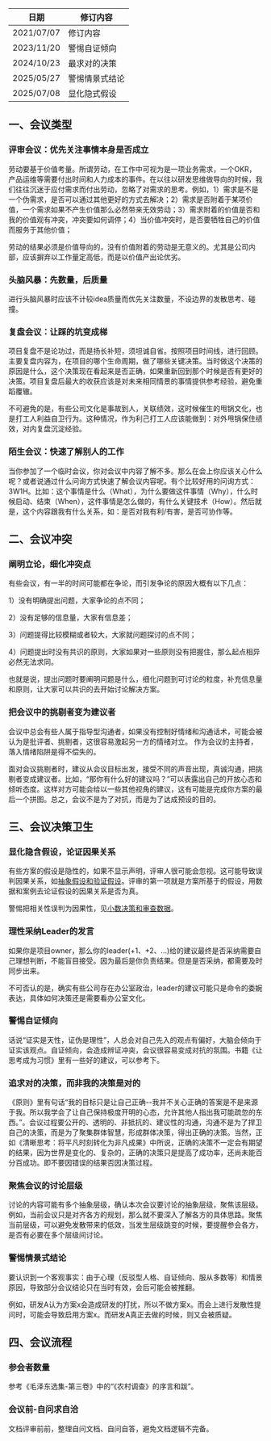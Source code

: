 <!-- date: 2025.07.08 11:00 -->

| 日期         | 修订内容    |
| ---------- | ------- |
| 2021/07/07 | 修订内容    |
| 2023/11/20 | 警惕自证倾向  |
| 2024/10/23 | 最求对的决策  |
| 2025/05/27 | 警惕情景式结论 |
| 2025/07/08 | 显化隐式假设  |

## 一、会议类型

### 评审会议：优先关注事情本身是否成立

劳动要基于价值考量。所谓劳动，在工作中可视为是一项业务需求，一个OKR，产品运维等需要付出时间和人力成本的事件。在以往以研发思维做导向的时候，我们往往沉迷于应付需求而付出劳动，忽略了对需求的思考。例如，1）需求是不是一个伪需求，是否可以通过其他更好的方式去解决；2）需求是否附着于某项价值，一个需求如果不产生价值那么必然带来无效劳动；3）需求附着的价值是否和我的价值观有冲突，冲突要如何调停；4）当价值冲突时，是否要牺牲自己的价值而服务于其他价值；

劳动的结果必须是价值导向的，没有价值附着的劳动是无意义的。尤其是公司内部，应该摒弃以工作量定高低，而是以价值产出论优劣。

### 头脑风暴：先数量，后质量

进行头脑风暴时应该不计较idea质量而优先关注数量，不设边界的发散思考、碰撞。

### 复盘会议：让踩的坑变成梯

项目复盘不是论功过，而是扬长补短，须坦诚自省。按照项目时间线，进行回顾。主要复盘内容为，在项目的哪个生命周期，做了哪些关键决策。当时做这个决策的原因是什么，这个决策现在看起来是否正确，如果重新回到那个时候是否有更好的决策。项目复盘后最大的收获应该是对未来相同情景的事情提供参考经验，避免重蹈覆辙。

不可避免的是，有些公司文化是事故到人，关联绩效，这时候催生的甩锅文化，也是打工人利益自卫行为。这种情况，作为利己打工人应该能做到：对外甩锅保住绩效，对内复盘沉淀经验。

### 陌生会议：快速了解别人的工作

当你参加了一个临时会议，你对会议中内容了解不多。那么在会上你应该关心什么呢？或者说通过什么问询方式快速了解会议内容呢。有个比较好用的问询方式：3W1H。比如：这个事情是什么（What），为什么要做这件事情（Why），什么时候启动、结束（When），这件事情是怎么做的，有什么关键技术（How）。然后就是，这个内容跟我有什么关系，如：是否对我有利/有害，是否可协作等。

## 二、会议冲突

### 阐明立论，细化冲突点

有些会议，有一半的时间可能都在争论，而引发争论的原因大概有以下几点：

1）没有明确提出问题，大家争论的点不同；

2）没有足够的信息量，大家有信息差；

3）问题提得比较模糊或者较大，大家就问题探讨的点不同；

4）问题提出时没有共识的原则，大家如果对一些原则没有把握住，那么起点相异必然无法求同。

也就是说，提出问题时要阐明问题是什么，细化问题到可讨论的粒度，补充信息量和原则，让大家可以共识的去开始讨论解决方案。 

### 把会议中的挑剔者变为建议者

会议中总会有些人属于指导型沟通者，如果没有控制好情绪和沟通话术，可能会被认为是批评者、挑剔者，这很容易激起另一方的情绪对立。 作为会议的主持者，落入情绪陷阱是得不偿失的。

面对会议挑剔者时，建议从会议目标出发，接受不同的声音出现，真诚沟通，把挑剔者变成建议者。比如，“那你有什么好的建议吗？”可以表露出自己的开放心态和倾听态度。这样对方可能会给以一些其他视角的建议，这有可能是完成你方案的最后一个拼图。总之，会议不是为了对抗，而是为了达成预设的目的。

## 三、会议决策卫生

### 显化隐含假设，论证因果关系

有些方案的假设是隐性的，如果不显示声明，评审人很可能会忽视。这可能导致误判因果关系，如[抽象假设和验证假设](8.抽象假设和验证假设.md)。评审的第一项就是方案所基于的假设，用数据和案例去论证假设的因果关系是否为真。

警惕把相关性误判为因果性，见[小数决策和审查数据](7.小数决策和审查数据.md)。

### 理性采纳Leader的发言

如果你是项目owner，那么你的leader(+1、+2、...)给的建议最终是否采纳需要自己理想判断，不能盲目接受。因为最后是你负责结果。但是是否采纳，都需要及时同步出来。

不可否认的是，确实有些公司存在办公室政治，leader的建议可能只是命令的委婉表达，具体如何决策还是需要看办公室文化。

### 警惕自证倾向

话说“证实是天性，证伪是理性”，人总会对自己先入的观点有偏好，大脑会倾向于证实该观点。自证倾向，会造成辨证冲突，会议很容易变成对抗的氛围。书籍《让思考成为习惯》里有一些好的建议，可以参考下。

### 追求对的决策，而非我的决策是对的

《原则》里有句话“我的目标只是让自己正确--我并不关心正确的答案是不是来源于我。所以我学会了让自己保持极度开明的心态，允许其他人指出我可能疏忽的东西。”。会议过程要公开的、透明的、非抵抗的、建议性的沟通，沟通不是为了捍卫自己的决策，而是为了聚集群体智慧，形成群体决策，得出正确的决策。当然，正如《清晰思考：将平凡时刻转化为非凡成果》中所说，正确的决策不一定会有期望的结果，因为世界是变化的、复杂的，正确的决策只是提高了成功率，还尚未能百分百成功。即不要因错误的结果否因决策过程。

### 聚焦会议的讨论层级

讨论的内容可能有多个抽象层级，确认本次会议要讨论的抽象层级，聚焦该层级。例如，当前会议只是对齐各方的规划，那么就不要深入了解各方的具体思路。聚焦当前层级，可以避免发散带来的低效，当发生层级跳变的时候，要提醒参会各方，是否有必要在多个层级间讨论。

### 警惕情景式结论

要认识到一个客观事实：由于心理（反驳型人格、自证倾向、服从多数等）和情景原因，导致部分会议结论只在当时有效，会后可能会被推翻。

例如，研发A认为方案x会造成研发的打扰，所以不做方案x。而会上进行发散性提问时，可能会导致启用方案x。而研发A真正去做的时候，则又会被质疑。

## 四、会议流程

### 参会者数量

参考《毛泽东选集-第三卷》中的“《农村调查》的序言和跋”。

### 会议前-自问求自洽

文档评审前前，整理自问文档、自问自答，避免文档逻辑不完备。